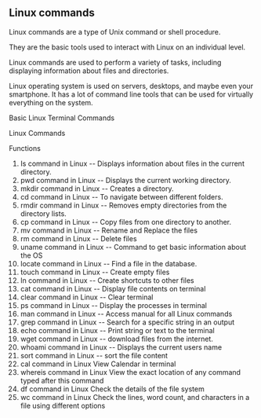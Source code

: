 
## Linux commands 

Linux commands are a type of Unix command or shell procedure. 

They are the basic tools used to interact with Linux on an individual level. 

Linux commands are used to perform a variety of tasks, including displaying information about files and directories.

Linux operating system is used on servers, desktops, and maybe even your smartphone. It has a lot of command line tools that can be used for virtually everything on the system.

Basic Linux Terminal Commands

Linux Commands

Functions

1. Is command in Linux
-- Displays information about files in the current directory.
2. pwd command in Linux
-- Displays the current working directory.
3. mkdir command in Linux
-- Creates a directory.
4. cd command in Linux
-- To navigate between different folders.
5. rmdir command in Linux
-- Removes empty directories from the directory lists.
6. cp command in Linux
-- Copy files from one directory to another.
7. mv command in Linux
-- Rename and Replace the files
8. rm command in Linux
-- Delete files
9. uname command in Linux
-- Command to get basic information about the OS
10. locate command in Linux
-- Find a file in the database.
11. touch command in Linux
-- Create empty files
12. ln command in Linux
-- Create shortcuts to other files
13. cat command in Linux
-- Display file contents on terminal
14. clear command in Linux
-- Clear terminal 
15. ps command in Linux
-- Display the processes in terminal
16. man command in Linux
-- Access manual for all Linux commands
17. grep command in Linux
-- Search for a specific string in an output
18. echo command in Linux
-- Print string or text to the terminal
19. wget command in Linux
-- download files from the internet.
20. whoami command in Linux
-- Displays the current users name
21. sort command in Linux
-- sort the file content
22. cal command in Linux
View Calendar in terminal
23. whereis command in Linux
View the exact location of any command typed after this command
24. df command in Linux
Check the details of the file system
25. wc command in Linux
Check the lines, word count, and characters in a file using different options

